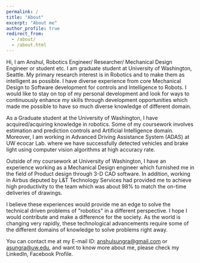 ```yaml
---
permalink: /
title: "About"
excerpt: "About me"
author_profile: true
redirect_from: 
  - /about/
  - /about.html
---
```


Hi, I am Anshul, Robotics Engineer/ Researcher/ Mechanical Design Engineer or student etc. I am graduate student at University of Washington, Seattle. My primary research interest is in Robotics and to make them as intelligent as possible. I have diverse experience from core Mechanical Design to Software development for controls and Intelligence to Robots. I would like to stay on top of my personal development and look for ways to continuously enhance my skills through development opportunities which made me possible to have so much diverse knowledge of different domain.  

As a Graduate student at the University of Washington, I have acquired/acquiring knowledge in robotics. Some of my coursework involves estimation and prediction controls and Artificial Intelligence domain.  Moreover, I am working in Advanced Driving Assistance System (ADAS) at UW ecocar Lab. where we have successfully detected vehicles and brake light using computer vision algorithms at high accuracy rate. 

Outside of my coursework at University of Washington, I have an experience working as a Mechanical Design engineer which furnished me in the field of Product design through 3-D CAD software. In addition, working in Airbus deputed by L&T Technology Services had provided me to achieve high productivity to the team which was about 98% to match the on-time deliveries of drawings.

I believe these experiences would provide me an edge to solve the technical driven problems of "robotics" in a different perspective. I hope I would contribute and make a difference for the society. As the world is changing very rapidly, these technological advancements require some of the different domains of knowledge to solve problems right away.

You can contact me at my E-mail ID: anshulsungra@gmail.com or asungra@uw.edu, and want to know more about me, please check my Linkedln, Facebook Profile.
